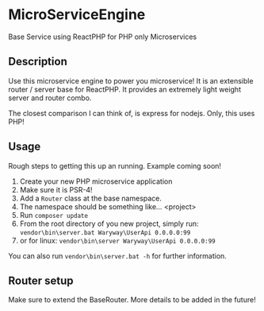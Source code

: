 # MicroServiceEngine
Base Service using ReactPHP for PHP only Microservices

## Description
Use this microservice engine to power you microservice!  It is an extensible router / server base for ReactPHP. It provides an extremely light weight server and router combo.

The closest comparison I can think of, is express for nodejs. Only, this uses PHP!

## Usage
Rough steps to getting this up an running. Example coming soon!
1. Create your new PHP microservice application
2. Make sure it is PSR-4!
3. Add a `Router` class at the base namespace.
4. The namespace should be something like... <company>\<project>
5. Run `composer update`
5. From the root directory of you new project, simply run: `vendor\bin\server.bat Waryway\UserApi 0.0.0.0:99`
6. or for linux: `vendor\bin\server Waryway\UserApi 0.0.0.0:99`

You can also run `vendor\bin\server.bat -h` for further information.

## Router setup
Make sure to extend the BaseRouter. More details to be added in the future!
